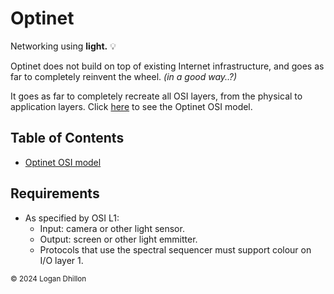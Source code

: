# Optinet

Networking using **light.** 💡

Optinet does not build on top of existing Internet infrastructure, and goes as far to completely reinvent the wheel. _(in a good way..?)_

It goes as far to completely recreate all OSI layers, from the physical to application layers.
Click [here](https://logandhillon.github.io/optinet/osi) to see the Optinet OSI model.

## Table of Contents

- [Optinet OSI model](osi.md)

## Requirements

- As specified by OSI L1:
  - Input: camera or other light sensor.
  - Output: screen or other light emmitter.
  - Protocols that use the spectral sequencer must support colour on I/O layer 1.

<sup>&copy; 2024 Logan Dhillon</sup>
